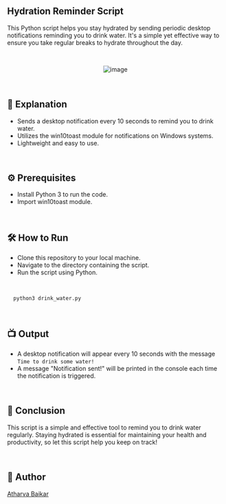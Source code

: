 
## Hydration Reminder Script

This Python script helps you stay hydrated by sending periodic desktop notifications reminding you to drink water. 
It's a simple yet effective way to ensure you take regular breaks to hydrate throughout the day.

<br>

<p align="center">
  <img src="https://github.com/user-attachments/assets/9333c0eb-4d16-4287-9241-ace530e245dd" alt="image">
</p>

<br>

## 🌟 Explanation

- Sends a desktop notification every 10 seconds to remind you to drink water.
- Utilizes the win10toast module for notifications on Windows systems.
- Lightweight and easy to use.

<br>

## ⚙️ Prerequisites

- Install Python 3 to run the code.
- Import win10toast module.

<br>

## 🛠️ How to Run

- Clone this repository to your local machine.
- Navigate to the directory containing the script.
- Run the script using Python.

<br>

```python3
  python3 drink_water.py
```

<br>

## 📺 Output

- A desktop notification will appear every 10 seconds with the message `Time to drink some water!`
- A message "Notification sent!" will be printed in the console each time the notification is triggered.

<br>

## 📜 Conclusion

This script is a simple and effective tool to remind you to drink water regularly. 
Staying hydrated is essential for maintaining your health and productivity, so let this script help you keep on track!

<br>

## 🤖 Author
[Atharva Baikar](https://github.com/DarkGuardian641)
